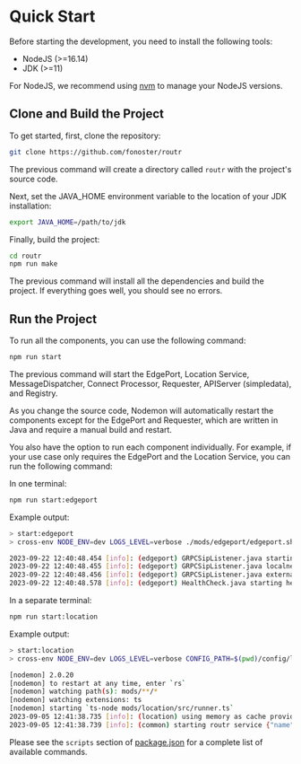 # Quick Start

Before starting the development, you need to install the following tools:

- NodeJS (>=16.14)
- JDK (>=11)

For NodeJS, we recommend using [nvm](https://github.com/nvm-sh/nvm) to manage your NodeJS versions.

## Clone and Build the Project

To get started, first, clone the repository:

```bash
git clone https://github.com/fonoster/routr
```

The previous command will create a directory called `routr` with the project's source code. 

Next, set the JAVA_HOME environment variable to the location of your JDK installation:

```bash
export JAVA_HOME=/path/to/jdk
```

Finally, build the project:

```bash
cd routr
npm run make
```

The previous command will install all the dependencies and build the project. If everything goes well, you should see no errors.

## Run the Project

To run all the components, you can use the following command:

```bash
npm run start
```

<!--Show an example of the output -->

The previous command will start the EdgePort, Location Service, MessageDispatcher, Connect Processor, Requester, APIServer (simpledata), and Registry. 

As you change the source code, Nodemon will automatically restart the components except for the EdgePort and Requester, which are written in Java and require a manual build and restart.

You also have the option to run each component individually. For example, if your use case only requires the EdgePort and the Location Service, you can run the following command:

In one terminal:

```bash
npm run start:edgeport
```

Example output:

```bash
> start:edgeport
> cross-env NODE_ENV=dev LOGS_LEVEL=verbose ./mods/edgeport/edgeport.sh

2023-09-22 12:40:48.454 [info]: (edgeport) GRPCSipListener.java starting edgeport ref = edgeport-01 at 0.0.0.0
2023-09-22 12:40:48.455 [info]: (edgeport) GRPCSipListener.java localnets list [127.0.0.1/8,10.111.221.2/24]
2023-09-22 12:40:48.456 [info]: (edgeport) GRPCSipListener.java external hosts list [10.111.220.2,sip01.edgeport.net]
2023-09-22 12:40:48.578 [info]: (edgeport) HealthCheck.java starting health check on port 8080 and endpoint /healthz
```

In a separate terminal:

```bash
npm run start:location
```

Example output:

```bash
> start:location
> cross-env NODE_ENV=dev LOGS_LEVEL=verbose CONFIG_PATH=$(pwd)/config/location.yaml nodemon mods/location/src/runner

[nodemon] 2.0.20
[nodemon] to restart at any time, enter `rs`
[nodemon] watching path(s): mods/**/*
[nodemon] watching extensions: ts
[nodemon] starting `ts-node mods/location/src/runner.ts`
2023-09-05 12:41:38.735 [info]: (location) using memory as cache provider {}
2023-09-05 12:41:38.739 [info]: (common) starting routr service {"name":"location","bindAddr":"0.0.0.0:51902"}
```

Please see the `scripts` section of [package.json](https://github.com/fonoster/routr/blob/main/package.json) for a complete list of available commands.